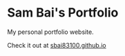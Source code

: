 # Sam Bai's Portfolio

My personal portfolio website.

Check it out at [sbai83100.github.io](https://sbai83100.github.io/)